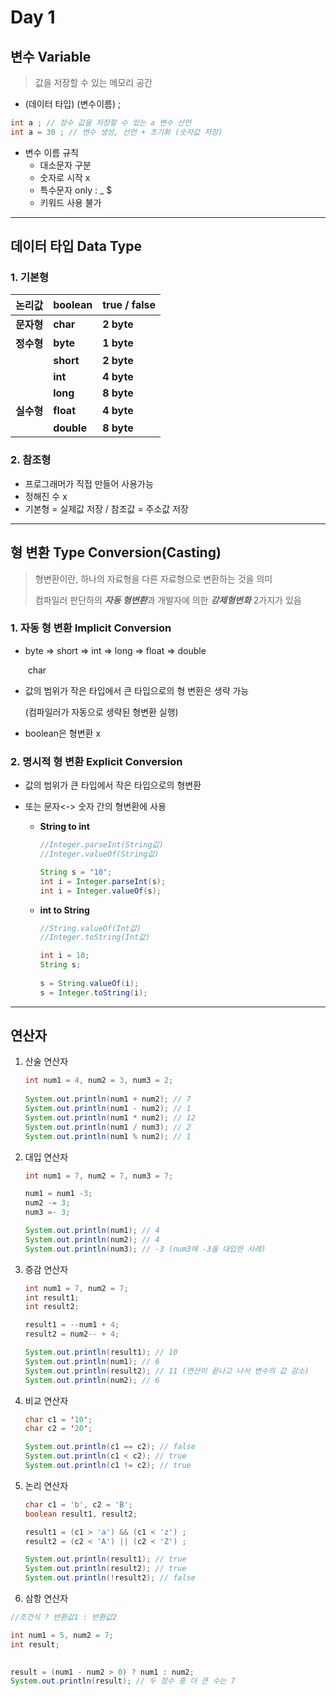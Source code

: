 # Day 1

## 변수 Variable

> 값을 저장할 수 있는 메모리 공간

+ (데이터 타입)  (변수이름) ;

```java
int a ; // 정수 값을 저장할 수 있는 a 변수 선언
int a = 30 ; // 변수 생성, 선언 + 초기화 (숫자값 저장)
```

+ 변수 이름 규칙
  + 대소문자 구분
  + 숫자로 시작 x
  + 특수문자  only :   _   $
  + 키워드 사용 불가



***

## 데이터 타입 Data Type

### 1. 기본형 	

| **논리값** | boolean    | **true / false** |
| ---------- | ---------- | ---------------- |
| **문자형** | **char**   | **2 byte**       |
| **정수형** | **byte**   | **1 byte**       |
|            | **short**  | **2 byte**       |
|            | **int**    | **4 byte**       |
|            | **long**   | **8 byte**       |
| **실수형** | **float**  | **4 byte**       |
|            | **double** | **8 byte**       |

### 2. 참조형

+ 프로그래머가 직접 만들어 사용가능
+ 정해진 수 x
+ 기본형 = 실제값 저장 / 참조값 = 주소값 저장



***

## 형 변환 Type Conversion(Casting)

> 형변환이란, 하나의 자료형을 다른 자료형으로 변환하는 것을 의미
>
> 컴파일러 판단하의 ***자동 형변환***과 개발자에 의한 ***강제형변화*** 2가지가 있음



### 1. 자동 형 변환 Implicit Conversion

+ byte => short => int => long => float => double

  ​			   char

+ 값의 범위가 작은 타입에서 큰 타입으로의 형 변환은 생략 가능

  (컴파일러가 자동으로 생략된 형변환 실행)

+ boolean은 형변환 x

### 2. 명시적 형 변환 Explicit Conversion

+ 값의 범위가 큰 타입에서 작은 타입으로의 형변환

+ 또는 문자<-> 숫자 간의 형변환에 사용

  + **String to int**

    ```java
    //Integer.parseInt(String값)
    //Integer.valueOf(String값)
    
    String s = "10";
    int i = Integer.parseInt(s);
    int i = Integer.valueOf(s);
    ```

  + **int to String**

    ```java
    //String.valueOf(Int값)
    //Integer.toString(Int값)
    
    int i = 10;
    String s;
    		
    s = String.valueOf(i);
    s = Integer.toString(i);
    ```




***

## 연산자

1. 산술 연산자 

   ```java
   int num1 = 4, num2 = 3, num3 = 2;
       
   System.out.println(num1 + num2); // 7
   System.out.println(num1 - num2); // 1
   System.out.println(num1 * num2); // 12
   System.out.println(num1 / num3); // 2
   System.out.println(num1 % num2); // 1
   ```

2. 대입 연산자

   ```java
   int num1 = 7, num2 = 7, num3 = 7;
   
   num1 = num1 -3;
   num2 -= 3;
   num3 =- 3;
   
   System.out.println(num1); // 4
   System.out.println(num2); // 4
   System.out.println(num3); // -3 (num3에 -3을 대입한 사례)
   ```

3. 증감 연산자

   ```java
   int num1 = 7, num2 = 7;
   int result1;
   int result2;
   
   result1 = --num1 + 4;
   result2 = num2-- + 4;
   
   System.out.println(result1); // 10
   System.out.println(num1); // 6
   System.out.println(result2); // 11 (연산이 끝나고 나서 변수의 값 감소)
   System.out.println(num2); // 6
   ```

4. 비교 연산자

   ```java
   char c1 = '10';
   char c2 = '20';
   
   System.out.println(c1 == c2); // false
   System.out.println(c1 < c2); // true
   System.out.println(c1 != c2); // true
   ```

5. 논리 연산자

   ```java
   char c1 = 'b', c2 = 'B';
   boolean result1, result2;
   
   result1 = (c1 > 'a') && (c1 < 'z') ;
   result2 = (c2 < 'A') || (c2 < 'Z') ;
   
   System.out.println(result1); // true
   System.out.println(result2); // true
   System.out.println(!result2); // false
   ```

6.  삼항 연산자

   ```java
   //조건식 ? 반환값1 : 반환값2
   
   int num1 = 5, num2 = 7;
   int result;
   
    
   result = (num1 - num2 > 0) ? num1 : num2;
   System.out.println(result); // 두 정수 중 더 큰 수는 7
   ```

   

